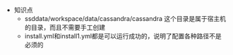 ###
* 知识点
  * ssddata/workspace/data/cassandra/cassandra 这个目录是属于宿主机的目录，而且不需要手工创建
  * install.yml和install1.yml都是可以运行成功的，说明了配置各种路径不是必须的